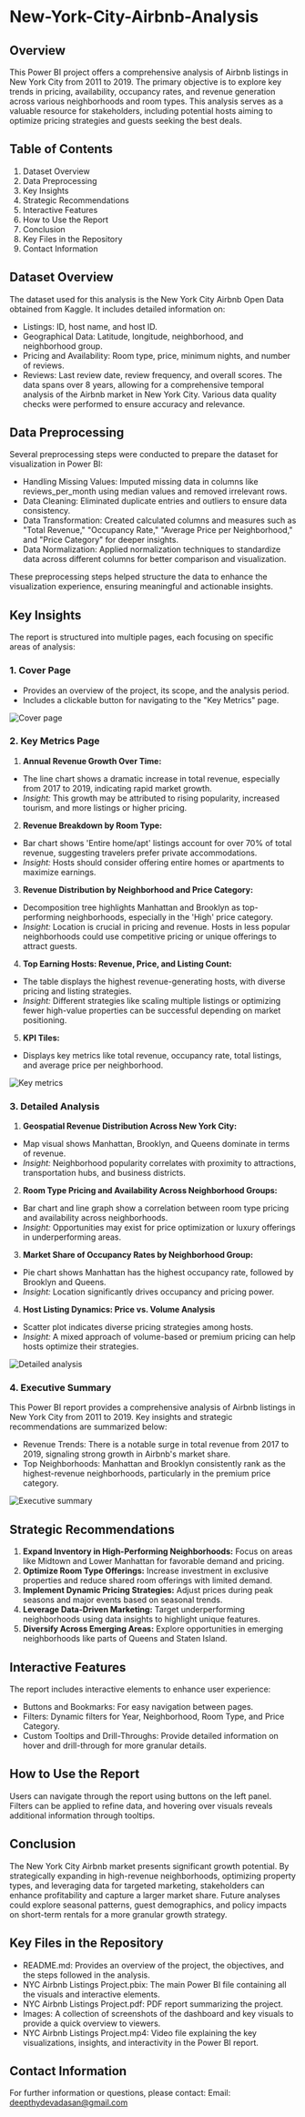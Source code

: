 # New-York-City-Airbnb-Analysis

## Overview
This Power BI project offers a comprehensive analysis of Airbnb listings in New York City from 2011 to 2019. The primary objective is to explore key trends in pricing, availability, occupancy rates, and revenue generation across various neighborhoods and room types. This analysis serves as a valuable resource for stakeholders, including potential hosts aiming to optimize pricing strategies and guests seeking the best deals.

## Table of Contents
1. Dataset Overview
2. Data Preprocessing
3. Key Insights
4. Strategic Recommendations
5. Interactive Features
6. How to Use the Report
7. Conclusion
8. Key Files in the Repository
9. Contact Information

## Dataset Overview
The dataset used for this analysis is the New York City Airbnb Open Data obtained from Kaggle. It includes detailed information on:

* Listings: ID, host name, and host ID.
* Geographical Data: Latitude, longitude, neighborhood, and neighborhood group.
* Pricing and Availability: Room type, price, minimum nights, and number of reviews.
* Reviews: Last review date, review frequency, and overall scores.
The data spans over 8 years, allowing for a comprehensive temporal analysis of the Airbnb market in New York City. Various data quality checks were performed to ensure accuracy and relevance.

## Data Preprocessing
Several preprocessing steps were conducted to prepare the dataset for visualization in Power BI:

- Handling Missing Values: Imputed missing data in columns like reviews_per_month using median values and removed irrelevant rows.
- Data Cleaning: Eliminated duplicate entries and outliers to ensure data consistency.
- Data Transformation: Created calculated columns and measures such as "Total Revenue," "Occupancy Rate," "Average Price per Neighborhood," and "Price Category" for deeper insights.
- Data Normalization: Applied normalization techniques to standardize data across different columns for better comparison and visualization.
  
These preprocessing steps helped structure the data to enhance the visualization experience, ensuring meaningful and actionable insights.

## Key Insights
The report is structured into multiple pages, each focusing on specific areas of analysis:

### 1. **Cover Page**
- Provides an overview of the project, its scope, and the analysis period.
- Includes a clickable button for navigating to the "Key Metrics" page.

  
![Cover page](https://github.com/user-attachments/assets/7b7c9a8c-8a86-4f8c-bc54-74fe3b519159)

  
### 2. **Key Metrics Page**
1. **Annual Revenue Growth Over Time:**
- The line chart shows a dramatic increase in total revenue, especially from 2017 to 2019, indicating rapid market growth.
- *Insight:* This growth may be attributed to rising popularity, increased tourism, and more listings or higher pricing.
2. **Revenue Breakdown by Room Type:**
- Bar chart shows 'Entire home/apt' listings account for over 70% of total revenue, suggesting travelers prefer private accommodations.
- *Insight:* Hosts should consider offering entire homes or apartments to maximize earnings.
3. **Revenue Distribution by Neighborhood and Price Category:**
- Decomposition tree highlights Manhattan and Brooklyn as top-performing neighborhoods, especially in the 'High' price category.
- *Insight:* Location is crucial in pricing and revenue. Hosts in less popular neighborhoods could use competitive pricing or unique offerings to attract guests.
4. **Top Earning Hosts: Revenue, Price, and Listing Count:**
- The table displays the highest revenue-generating hosts, with diverse pricing and listing strategies.
- *Insight:* Different strategies like scaling multiple listings or optimizing fewer high-value properties can be successful depending on market positioning.
5. **KPI Tiles:**
- Displays key metrics like total revenue, occupancy rate, total listings, and average price per neighborhood.


![Key metrics](https://github.com/user-attachments/assets/a266d1c3-497a-44c8-912e-1ad04a61051d)


### 3. **Detailed Analysis**
1. **Geospatial Revenue Distribution Across New York City:**
- Map visual shows Manhattan, Brooklyn, and Queens dominate in terms of revenue.
- *Insight:* Neighborhood popularity correlates with proximity to attractions, transportation hubs, and business districts.
2. **Room Type Pricing and Availability Across Neighborhood Groups:**
- Bar chart and line graph show a correlation between room type pricing and availability across neighborhoods.
- *Insight:* Opportunities may exist for price optimization or luxury offerings in underperforming areas.
3. **Market Share of Occupancy Rates by Neighborhood Group:**
- Pie chart shows Manhattan has the highest occupancy rate, followed by Brooklyn and Queens.
- *Insight:* Location significantly drives occupancy and pricing power.
4. **Host Listing Dynamics: Price vs. Volume Analysis**
- Scatter plot indicates diverse pricing strategies among hosts.
- *Insight:* A mixed approach of volume-based or premium pricing can help hosts optimize their strategies.

  
![Detailed analysis](https://github.com/user-attachments/assets/e2d9fb5e-d0a5-46f4-a70f-48fffea32599)


### 4. **Executive Summary**
This Power BI report provides a comprehensive analysis of Airbnb listings in New York City from 2011 to 2019. Key insights and strategic recommendations are summarized below:
- Revenue Trends: There is a notable surge in total revenue from 2017 to 2019, signaling strong growth in Airbnb's market share.
- Top Neighborhoods: Manhattan and Brooklyn consistently rank as the highest-revenue neighborhoods, particularly in the premium price category.

![Executive summary](https://github.com/user-attachments/assets/4b23475f-7662-49f3-b317-aea4bfe695b9)


## Strategic Recommendations
1. **Expand Inventory in High-Performing Neighborhoods:** Focus on areas like Midtown and Lower Manhattan for favorable demand and pricing.
2. **Optimize Room Type Offerings:** Increase investment in exclusive properties and reduce shared room offerings with limited demand.
3. **Implement Dynamic Pricing Strategies:** Adjust prices during peak seasons and major events based on seasonal trends.
4. **Leverage Data-Driven Marketing:** Target underperforming neighborhoods using data insights to highlight unique features.
5. **Diversify Across Emerging Areas:** Explore opportunities in emerging neighborhoods like parts of Queens and Staten Island.

## Interactive Features
The report includes interactive elements to enhance user experience:
* Buttons and Bookmarks: For easy navigation between pages.
* Filters: Dynamic filters for Year, Neighborhood, Room Type, and Price Category.
* Custom Tooltips and Drill-Throughs: Provide detailed information on hover and drill-through for more granular details.

## How to Use the Report
Users can navigate through the report using buttons on the left panel. Filters can be applied to refine data, and hovering over visuals reveals additional information through tooltips.

## Conclusion
The New York City Airbnb market presents significant growth potential. By strategically expanding in high-revenue neighborhoods, optimizing property types, and leveraging data for targeted marketing, stakeholders can enhance profitability and capture a larger market share. Future analyses could explore seasonal patterns, guest demographics, and policy impacts on short-term rentals for a more granular growth strategy.

## Key Files in the Repository
- README.md: Provides an overview of the project, the objectives, and the steps followed in the analysis.
- NYC Airbnb Listings Project.pbix: The main Power BI file containing all the visuals and interactive elements.
- NYC Airbnb Listings Project.pdf: PDF report summarizing the project.
- Images: A collection of screenshots of the dashboard and key visuals to provide a quick overview to viewers.
- NYC Airbnb Listings Project.mp4: Video file explaining the key visualizations, insights, and interactivity in the Power BI report. 

## Contact Information
For further information or questions, please contact: Email: deepthydevadasan@gmail.com
